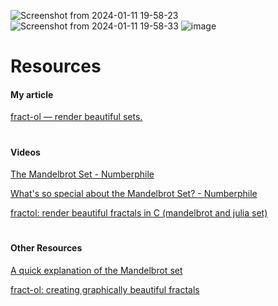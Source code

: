 ![Screenshot from 2024-01-11 19-58-23](https://github.com/braasantos/42-fract-ol/assets/128530040/23d19830-fde0-4b8e-a741-4587e36e455c)
![Screenshot from 2024-01-11 19-58-33](https://github.com/braasantos/42-fract-ol/assets/128530040/1eee6d59-0d6e-4dba-9c80-caaa82df69f1)
![image](https://github.com/braasantos/42-fract-ol/assets/128530040/e1049b58-29a3-4f98-8153-aebad8463be2)


<h1>Resources</h1>
<div>
  <h4>My article</h4>
  <a href="[https://alonso-delarte.medium.com/a-quick-explanation-of-the-mandelbrot-set-41102d7182b](https://medium.com/@by1jorgesantos/fract-ol-render-beautiful-sets-0699a378b953)"> fract-ol — render beautiful sets.</a>
  <h1></h1>
  <h4>Videos</h4>
  <a href="https://www.youtube.com/watch?v=NGMRB4O922I&ab_channel=Numberphile"> The Mandelbrot Set - Numberphile </a>
  <p></p>
  <a href="https://www.youtube.com/watch?v=FFftmWSzgmk&t=4s&ab_channel=Numberphile"> What's so special about the Mandelbrot Set? - Numberphile </a>
  <p></p>
  <a href="https://www.youtube.com/watch?v=ANLW1zYbLcs&ab_channel=Oceano">  fractol: render beautiful fractals in C (mandelbrot and julia set)  </a>
  <h1></h1>
  <h4>Other Resources</h4>
  <a href="https://alonso-delarte.medium.com/a-quick-explanation-of-the-mandelbrot-set-41102d7182b"> A quick explanation of the Mandelbrot set </a>
  <p></p>
  <a href="https://medium.com/@leogaudin/fract-ol-creating-graphically-beautiful-fractals-6664b6b045b5">fract-ol: creating graphically beautiful fractals</a>
</div>
